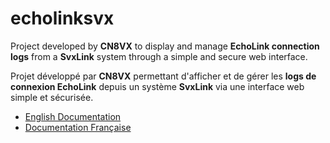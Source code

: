 # echolinksvx

Project developed by **CN8VX** to display and manage **EchoLink connection logs** from a **SvxLink** system through a simple and secure web interface.

Projet développé par **CN8VX** permettant d'afficher et de gérer les **logs de connexion EchoLink** depuis un système **SvxLink** via une interface web simple et sécurisée.

- [English Documentation](README_EN.md)
- [Documentation Française](README_FR.md)
